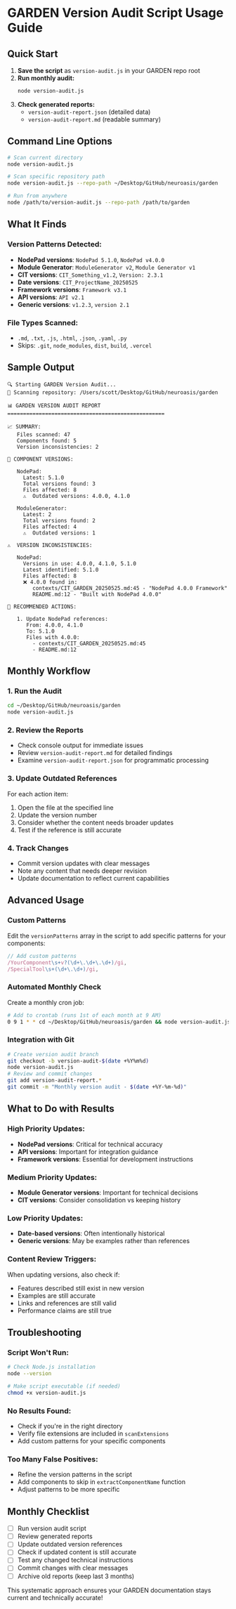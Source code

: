 # GARDEN Version Audit Script Usage Guide

## Quick Start

1. **Save the script** as `version-audit.js` in your GARDEN repo root
2. **Run monthly audit:**
   ```bash
   node version-audit.js
   ```
3. **Check generated reports:**
   - `version-audit-report.json` (detailed data)
   - `version-audit-report.md` (readable summary)

## Command Line Options

```bash
# Scan current directory
node version-audit.js

# Scan specific repository path
node version-audit.js --repo-path ~/Desktop/GitHub/neuroasis/garden

# Run from anywhere
node /path/to/version-audit.js --repo-path /path/to/garden
```

## What It Finds

### Version Patterns Detected:
- **NodePad versions**: `NodePad 5.1.0`, `NodePad v4.0.0`
- **Module Generator**: `ModuleGenerator v2`, `Module Generator v1`
- **CIT versions**: `CIT_Something_v1.2`, `Version: 2.3.1`
- **Date versions**: `CIT_ProjectName_20250525`
- **Framework versions**: `Framework v3.1`
- **API versions**: `API v2.1`
- **Generic versions**: `v1.2.3`, `version 2.1`

### File Types Scanned:
- `.md`, `.txt`, `.js`, `.html`, `.json`, `.yaml`, `.py`
- Skips: `.git`, `node_modules`, `dist`, `build`, `.vercel`

## Sample Output

```
🔍 Starting GARDEN Version Audit...
📁 Scanning repository: /Users/scott/Desktop/GitHub/neuroasis/garden

📊 GARDEN VERSION AUDIT REPORT
==================================================

📈 SUMMARY:
   Files scanned: 47
   Components found: 5
   Version inconsistencies: 2

🔧 COMPONENT VERSIONS:

   NodePad:
     Latest: 5.1.0
     Total versions found: 3
     Files affected: 8
     ⚠️  Outdated versions: 4.0.0, 4.1.0

   ModuleGenerator:
     Latest: 2
     Total versions found: 2
     Files affected: 4
     ⚠️  Outdated versions: 1

⚠️  VERSION INCONSISTENCIES:

   NodePad:
     Versions in use: 4.0.0, 4.1.0, 5.1.0
     Latest identified: 5.1.0
     Files affected: 8
     ❌ 4.0.0 found in:
        contexts/CIT_GARDEN_20250525.md:45 - "NodePad 4.0.0 Framework"
        README.md:12 - "Built with NodePad 4.0.0"

🎯 RECOMMENDED ACTIONS:

   1. Update NodePad references:
      From: 4.0.0, 4.1.0
      To: 5.1.0
      Files with 4.0.0:
        - contexts/CIT_GARDEN_20250525.md:45
        - README.md:12
```

## Monthly Workflow

### 1. Run the Audit
```bash
cd ~/Desktop/GitHub/neuroasis/garden
node version-audit.js
```

### 2. Review the Reports
- Check console output for immediate issues
- Review `version-audit-report.md` for detailed findings
- Examine `version-audit-report.json` for programmatic processing

### 3. Update Outdated References
For each action item:
1. Open the file at the specified line
2. Update the version number
3. Consider whether the content needs broader updates
4. Test if the reference is still accurate

### 4. Track Changes
- Commit version updates with clear messages
- Note any content that needs deeper revision
- Update documentation to reflect current capabilities

## Advanced Usage

### Custom Patterns
Edit the `versionPatterns` array in the script to add specific patterns for your components:

```javascript
// Add custom patterns
/YourComponent\s+v?(\d+\.\d+\.\d+)/gi,
/SpecialTool\s+(\d+\.\d+)/gi,
```

### Automated Monthly Check
Create a monthly cron job:
```bash
# Add to crontab (runs 1st of each month at 9 AM)
0 9 1 * * cd ~/Desktop/GitHub/neuroasis/garden && node version-audit.js
```

### Integration with Git
```bash
# Create version audit branch
git checkout -b version-audit-$(date +%Y%m%d)
node version-audit.js
# Review and commit changes
git add version-audit-report.*
git commit -m "Monthly version audit - $(date +%Y-%m-%d)"
```

## What to Do with Results

### High Priority Updates:
- **NodePad versions**: Critical for technical accuracy
- **API versions**: Important for integration guidance
- **Framework versions**: Essential for development instructions

### Medium Priority Updates:
- **Module Generator versions**: Important for technical decisions
- **CIT versions**: Consider consolidation vs keeping history

### Low Priority Updates:
- **Date-based versions**: Often intentionally historical
- **Generic versions**: May be examples rather than references

### Content Review Triggers:
When updating versions, also check if:
- Features described still exist in new version
- Examples are still accurate
- Links and references are still valid
- Performance claims are still true

## Troubleshooting

### Script Won't Run:
```bash
# Check Node.js installation
node --version

# Make script executable (if needed)
chmod +x version-audit.js
```

### No Results Found:
- Check if you're in the right directory
- Verify file extensions are included in `scanExtensions`
- Add custom patterns for your specific components

### Too Many False Positives:
- Refine the version patterns in the script
- Add components to skip in `extractComponentName` function
- Adjust patterns to be more specific

## Monthly Checklist

- [ ] Run version audit script
- [ ] Review generated reports
- [ ] Update outdated version references
- [ ] Check if updated content is still accurate
- [ ] Test any changed technical instructions
- [ ] Commit changes with clear messages
- [ ] Archive old reports (keep last 3 months)

This systematic approach ensures your GARDEN documentation stays current and technically accurate!